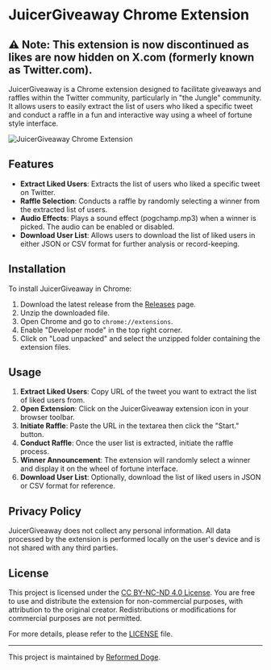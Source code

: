 # JuicerGiveaway Chrome Extension

## ⚠️ **Note: This extension is now discontinued as likes are now hidden on X.com (formerly known as Twitter.com).**

JuicerGiveaway is a Chrome extension designed to facilitate giveaways and raffles within the Twitter community, particularly in "the Jungle" community. It allows users to easily extract the list of users who liked a specific tweet and conduct a raffle in a fun and interactive way using a wheel of fortune style interface.

 ![JuicerGiveaway Chrome Extension](https://i.imgur.com/25p7sxm.png)

## Features

- **Extract Liked Users**: Extracts the list of users who liked a specific tweet on Twitter.
- **Raffle Selection**: Conducts a raffle by randomly selecting a winner from the extracted list of users.
- **Audio Effects**: Plays a sound effect (pogchamp.mp3) when a winner is picked. The audio can be enabled or disabled.
- **Download User List**: Allows users to download the list of liked users in either JSON or CSV format for further analysis or record-keeping.

## Installation

To install JuicerGiveaway in Chrome:

1. Download the latest release from the [Releases](https://github.com/ReformedDoge/JuicerGiveaway/releases) page.
2. Unzip the downloaded file.
3. Open Chrome and go to `chrome://extensions`.
4. Enable "Developer mode" in the top right corner.
5. Click on "Load unpacked" and select the unzipped folder containing the extension files.

## Usage

1. **Extract Liked Users**: Copy URL of the tweet you want to extract the list of liked users from.
2. **Open Extension**: Click on the JuicerGiveaway extension icon in your browser toolbar.
3. **Initiate Raffle**: Paste the URL in the textarea then click the "Start." button.
4. **Conduct Raffle**: Once the user list is extracted, initiate the raffle process.
5. **Winner Announcement**: The extension will randomly select a winner and display it on the wheel of fortune interface.
6. **Download User List**: Optionally, download the list of liked users in JSON or CSV format for reference.

## Privacy Policy

JuicerGiveaway does not collect any personal information. All data processed by the extension is performed locally on the user's device and is not shared with any third parties.

## License

This project is licensed under the [CC BY-NC-ND 4.0 License](LICENSE). You are free to use and distribute the extension for non-commercial purposes, with attribution to the original creator. Redistributions or modifications for commercial purposes are not permitted.

For more details, please refer to the [LICENSE](LICENSE) file.

---
This project is maintained by [Reformed Doge](https://github.com/ReformedDoge).

